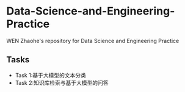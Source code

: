 # Data-Science-and-Engineering-Practice
WEN Zhaohe's repository for Data Science and Engineering Practice

## Tasks
- Task 1:基于大模型的文本分类
- Task 2:知识库检索与基于大模型的问答
